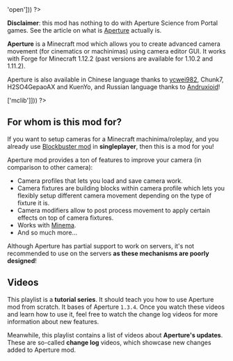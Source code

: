 <?php template('banner', array_merge($__data__, ['abandoned' => 'open'])) ?> 

<?php template('links', $__data__) ?> 

**Disclaimer**: this mod has nothing to do with Aperture Science from Portal games. See the article on what is [Aperture](https://en.wikipedia.org/wiki/Aperture) actually is.

**Aperture** is a Minecraft mod which allows you to create advanced camera movement (for cinematics or machinimas) using camera editor GUI. It works with Forge for Minecraft 1.12.2 (past versions are available for 1.10.2 and 1.11.2).

Aperture is also available in Chinese language thanks to [ycwei982](https://www.youtube.com/channel/UCfUDMSGlXUblXimkvNl_7Ww), Chunk7, H2SO4GepaoAX and KuenYo, and Russian language thanks to [Andruxioid](https://www.youtube.com/channel/UCnHOceBjwMyqCR5oYOoNqhQ)!

<?php template('install', array_merge($__data__, ['dependencies' => ['mclib']])) ?> 

## For whom is this mod for?

If you want to setup cameras for a Minecraft machinima/roleplay, and you already use [Blockbuster mod](<?php echo $links['blockbuster']['curse'] ?>) in **singleplayer**, then this is a mod for you!

Aperture mod provides a ton of features to improve your camera (in comparison to other camera): 

* Camera profiles that lets you load and save camera work.
* Camera fixtures are building blocks within camera profile which lets you flexibly setup different camera movement depending on the type of fixture it is.
* Camera modifiers allow to post process movement to apply certain effects on top of camera fixtures.
* Works with [Minema](<?php echo $links['minema'] ?>).
* And so much more...

Although Aperture has partial support to work on servers, it's not recommended to use on the servers **as these mechanisms are poorly designed**!

## Videos

This playlist is a **tutorial series**. It should teach you how to use Aperture mod from scratch. It bases of Aperture `1.3.4`. Once you watch these videos and learn how to use it, feel free to watch the change log videos for more information about new features.

<?php echo youtube('_KLU8VnMiCQ?list=PLLnllO8nnzE8MGDb6QzE2kt4-KVC1dRRl', $domain) ?> 

Meanwhile, this playlist contains a list of videos about **Aperture's updates**. These are so-called **change log** videos, which showcase new changes added to Aperture mod.

<?php echo youtube('F6b_ScRB3gc?list=PL6UPd2Tj65nFLGMBqKaeKOPNp2HOO86Uw', $domain) ?> 

<?php template('bugs', $__data__) ?> 
